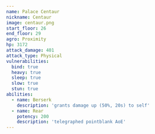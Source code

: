 ```yaml
---
name: Palace Centaur
nickname: Centaur
image: centaur.png
start_floor: 26
end_floor: 29
agro: Proximity
hp: 3172
attack_damage: 401
attack_type: Physical
vulnerabilities:
  bind: true
  heavy: true
  sleep: true
  slow: true
  stun: true
abilities:
  - name: Berserk
    description: 'grants damage up (50%, 20s) to self'
  - name: Rear
    potency: 200
    description: 'telegraphed pointblank AoE'
---
```

